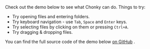 Check out the demo below to see what Chonky can do. Things to try:

-   Try opening files and entering folders.
-   Try keyboard navigation - use `Tab`, `Space` and `Enter` keys.
-   Try selecting files by clicking on them or pressing `Ctrl+A`.
-   Try dragging & dropping files.

You can find the full source code of the demo below
[on GitHub](https://github.com/TimboKZ/Chonky/blob/1.x/stories/02-Demos/01-File-Browser-demo.stories.tsx)
.
